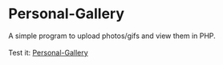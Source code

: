 # Personal-Gallery
A simple program to upload photos/gifs and view them in PHP.
<br><br>
Test it: <a href="ruanssh-gallery.rf.gd/" target="_blank">Personal-Gallery</a>
